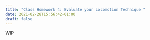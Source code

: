 ```yaml
---
title: "Class Homework 4: Evaluate your Locomotion Technique "
date: 2021-02-28T15:56:42+01:00
draft: false
---
```


WIP

